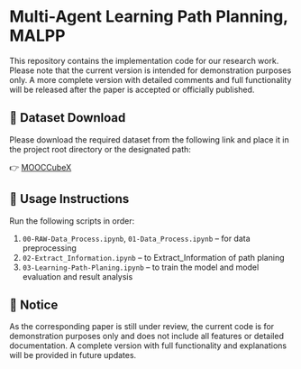 # Multi-Agent Learning Path Planning, MALPP

This repository contains the implementation code for our research work. Please note that the current version is intended for demonstration purposes only. A more complete version with detailed comments and full functionality will be released after the paper is accepted or officially published.

## 🔗 Dataset Download

Please download the required dataset from the following link and place it in the project root directory or the designated path:

👉 [MOOCCubeX](https://github.com/THU-KEG/MOOCCubeX)

## 🚀 Usage Instructions

Run the following scripts in order:

1. `00-RAW-Data_Process.ipynb`, `01-Data_Process.ipynb` – for data preprocessing  
2. `02-Extract_Information.ipynb` – to Extract_Information of path planing  
3. `03-Learning-Path-Planing.ipynb` – to train the model and model evaluation and result analysis


## 📌 Notice

As the corresponding paper is still under review, the current code is for demonstration purposes only and does not include all features or detailed documentation. A complete version with full functionality and explanations will be provided in future updates.

